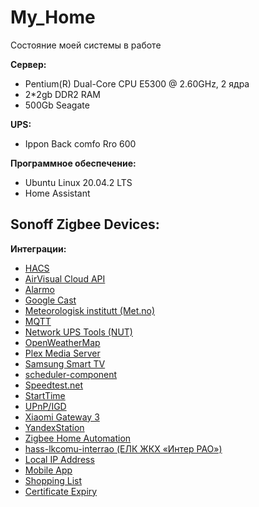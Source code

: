 # My_Home
Состояние моей системы
в работе

**Сервер:**

 - Pentium(R) Dual-Core CPU E5300 @ 2.60GHz, 2 ядра
 - 2*2gb DDR2 RAM
 - 500Gb Seagate

**UPS:**
 - Ippon Back comfo Rro 600

**Программное обеспечение:** 

 - Ubuntu Linux 20.04.2 LTS
 - Home Assistant

**Sonoff Zigbee Devices:**
 - 

**Интеграции:**

 - [HACS](https://hacs.xyz/docs/installation/installation)
 - [AirVisual Cloud API](https://www.home-assistant.io/integrations/airvisual)
 - [Alarmo](https://github.com/nielsfaber/alarmo)
 - [Google Cast](https://www.home-assistant.io/integrations/cast)
 - [Meteorologisk institutt (Met.no)](https://www.home-assistant.io/integrations/met)
 - [MQTT](https://www.home-assistant.io/integrations/mqtt)
 - [Network UPS Tools (NUT)](https://www.home-assistant.io/integrations/nut)
 - [OpenWeatherMap](https://www.home-assistant.io/integrations/openweathermap)
 - [Plex Media Server](https://www.home-assistant.io/integrations/plex)
 - [Samsung Smart TV](https://www.home-assistant.io/integrations/samsungtv)
 - [scheduler-component](https://github.com/nielsfaber/scheduler-component)
 - [Speedtest.net](https://www.home-assistant.io/integrations/speedtestdotnet)
 - [StartTime](https://github.com/AlexxIT/StartTime)
 - [UPnP/IGD](https://www.home-assistant.io/integrations/upnp)
 - [Xiaomi Gateway 3](https://github.com/AlexxIT/XiaomiGateway3)
 - [YandexStation](https://github.com/AlexxIT/YandexStation)
 - [Zigbee Home Automation](https://www.home-assistant.io/integrations/zha)
 - [hass-lkcomu-interrao (ЕЛК ЖКХ «Интер РАО»)](https://github.com/alryaz/hass-lkcomu-interrao)
 - [Local IP Address](https://www.home-assistant.io/integrations/local_ip)
 - [Mobile App](https://www.home-assistant.io/integrations/mobile_app)
 - [Shopping List](https://www.home-assistant.io/integrations/shopping_list)
 - [Certificate Expiry](https://www.home-assistant.io/integrations/cert_expiry)




